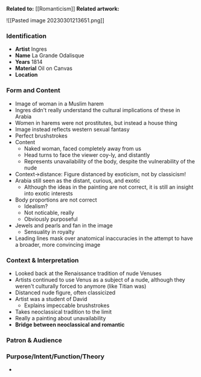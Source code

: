 **Related to:** [[Romanticism]]
**Related artwork:** 

![[Pasted image 20230301213651.png]]

### Identification
- **Artist** Ingres
- **Name** La Grande Odalisque
- **Years** 1814
- **Material** Oil on Canvas
- **Location** 

### Form and Content
- Image of woman in a Muslim harem
- Ingres didn't really understand the cultural implications of these in Arabia
- Women in harems were not prostitutes, but instead a house thing
- Image instead reflects western sexual fantasy
- Perfect brushstrokes
- Content
	- Naked woman, faced completely away from us
	- Head turns to face the viewer coy-ly, and distantly
	- Represents unavailability of the body, despite the vulnerability of the nude
- Context->distance: Figure distanced by exoticism, not by classicism!
- Arabia still seen as the distant, curious, and exotic
	- Although the ideas in the painting are not correct, it is still an insight into exotic interests
- Body proportions are not correct
	- Idealism? 
	- Not noticable, really
	- Obviously purposeful
- Jewels and pearls and fan in the image
	- Sensuality in royalty
- Leading lines mask over anatomical inaccuracies in the attempt to have a broader, more convincing image

### Context & Interpretation
- Looked back at the Renaissance tradition of nude Venuses
- Artists continued to use Venus as a subject of a nude, although they weren't culturally forced to anymore (like Titian was)
- Distanced nude figure, often classicized
- Artist was a student of David
	- Explains impeccable brushstrokes
- Takes neoclassical tradition to the limit
- Really a painting about unavailability
- **Bridge between neoclassical and romantic**

### Patron & Audience


### Purpose/Intent/Function/Theory
- 